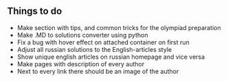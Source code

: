 ## Things to do
- Make section with tips, and common tricks for the olympiad preparation
- Make .MD to solutions converter using python
- Fix a bug with hover effect on attached container on first run
- Adjust all russian solutions to the English-articles style
- Show unique english articles on russian homepage and vice versa
- Make pages with description of every author
- Next to every link there should be an image of the author